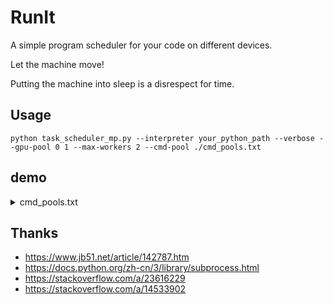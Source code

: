 # RunIt

A simple program scheduler for your code on different devices.

Let the machine move!

Putting the machine into sleep is a disrespect for time.

## Usage

```shell
python task_scheduler_mp.py --interpreter your_python_path --verbose --gpu-pool 0 1 --max-workers 2 --cmd-pool ./cmd_pools.txt
```

##  demo

<details>
<summary> cmd_pools.txt </summary>
  
```shell
$ cat ./cmd_pools.txt

/home/user_name/path_1/main.py --config=your_config_1.py
/home/user_name/path_2/main.py --config=your_config_2.py
```
 </details>
 
 ## Thanks

- https://www.jb51.net/article/142787.htm
- https://docs.python.org/zh-cn/3/library/subprocess.html
- https://stackoverflow.com/a/23616229
- https://stackoverflow.com/a/14533902
